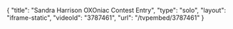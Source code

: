 {
    "title": "Sandra Harrison OXOniac Contest Entry",
    "type": "solo",
    "layout": "iframe-static",
    "videoId": "3787461",
    "url": "\/tvpembed\/3787461"
}